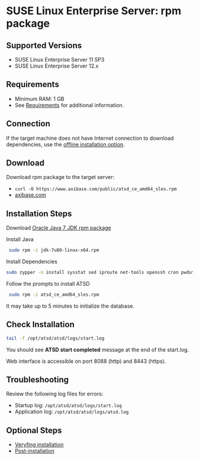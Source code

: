 # SUSE Linux Enterprise Server: rpm package

## Supported Versions

- SUSE Linux Enterprise Server 11 SP3
- SUSE Linux Enterprise Server 12.x

## Requirements

- Minimum RAM: 1 GB 
- See [Requirements](../administration/requirements.md "ATSD Requirements") for additional information.

## Connection

If the target machine does not have Internet connection to download
dependencies, use the [offline installation option](sles-offline.md).

## Download

Download rpm package to the target server:

* `curl -O https://www.axibase.com/public/atsd_ce_amd64_sles.rpm`
* [axibase.com](https://axibase.com/public/atsd_ce_rpm_sles_latest.htm)

## Installation Steps

Download [Oracle Java 7 JDK rpm package](http://www.oracle.com/technetwork/java/javase/downloads/jdk7-downloads-1880260.html)

Install Java

```sh
 sudo rpm -i jdk-7u80-linux-x64.rpm
```

Install Dependencies

```sh
sudo zypper -n install sysstat sed iproute net-tools openssh cron pwdutils
```

Follow the prompts to install ATSD

```sh
 sudo rpm -i atsd_ce_amd64_sles.rpm                                  
```

It may take up to 5 minutes to initialize the database.

## Check Installation

```sh
tail -f /opt/atsd/atsd/logs/start.log                                   
```

You should see **ATSD start completed** message at the end of the start.log.

Web interface is accessible on port 8088 (http) and 8443 (https).

## Troubleshooting

Review the following log files for errors:

* Startup log: `/opt/atsd/atsd/logs/start.log`
* Application log: `/opt/atsd/atsd/logs/atsd.log`

## Optional Steps

- [Veryfing installation](veryfing-installation.md)
- [Post-installation](post-installation.md)
